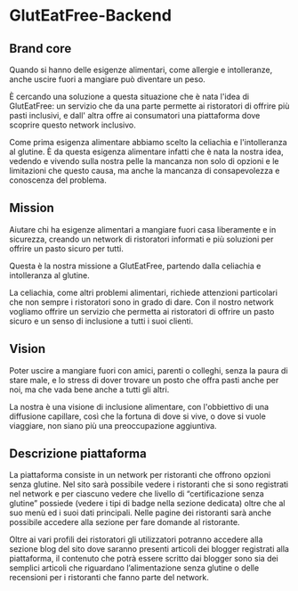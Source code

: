 # GlutEatFree-Backend

## Brand core
Quando si hanno delle esigenze alimentari, come allergie e intolleranze, anche uscire fuori a mangiare può diventare un peso.

È cercando una soluzione a questa situazione che è nata l'idea di GlutEatFree: un servizio che da una parte permette ai ristoratori di
offrire più pasti inclusivi, e dall' altra offre ai consumatori una piattaforma dove scoprire questo network inclusivo.

Come prima esigenza alimentare abbiamo scelto la celiachia e l'intolleranza al glutine. È da questa esigenza alimentare infatti che è nata la nostra idea, vedendo e vivendo sulla nostra pelle la mancanza non solo di opzioni e le limitazioni che questo causa, ma anche la mancanza di consapevolezza e conoscenza del problema.

## Mission
Aiutare chi ha esigenze alimentari a mangiare fuori casa liberamente e in sicurezza, creando un network di ristoratori informati e più soluzioni per offrire un pasto sicuro per tutti.

Questa è la nostra missione a GlutEatFree, partendo dalla celiachia e intolleranza al glutine.

La celiachia, come altri problemi alimentari, richiede attenzioni particolari che non sempre i ristoratori sono in grado di dare. Con il nostro network vogliamo offrire un servizio che permetta ai ristoratori di offrire un pasto sicuro e un senso di inclusione a tutti i suoi clienti.

## Vision
Poter uscire a mangiare fuori con amici, parenti o colleghi, senza la paura di stare male, e lo stress di dover trovare un posto che offra pasti anche per noi, ma che vada bene anche a tutti gli altri.

La nostra è una visione di inclusione alimentare, con l'obbiettivo di una diffusione capillare, così che la fortuna di dove si vive, o dove si vuole viaggiare, non siano più una preoccupazione aggiuntiva.

## Descrizione piattaforma
La piattaforma consiste in un network per ristoranti che offrono opzioni senza glutine. Nel sito sarà possibile vedere i ristoranti che si sono registrati nel network e per ciascuno vedere che livello di “certificazione senza glutine” possiede (vedere i tipi di badge nella sezione dedicata) oltre che al suo menù ed i suoi dati principali. Nelle pagine dei ristoranti sarà anche possibile accedere alla sezione per fare domande al ristorante. 

Oltre ai vari profili dei ristoratori gli utilizzatori potranno accedere alla sezione blog del sito dove saranno presenti articoli dei blogger registrati alla piattaforma, il contenuto che potrà essere scritto dai blogger sono sia dei semplici articoli che riguardano l’alimentazione senza glutine o delle recensioni per i ristoranti che fanno parte del network.
